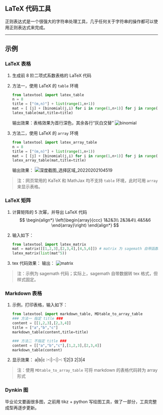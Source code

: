 

## LaTeX 代码工具

正则表达式是一个很强大的字符串处理工具，几乎任何关于字符串的操作都可以使用正则表达式来完成。

---

<!--  注：本篇放函数代码，网站增加在线编程功能后，再写篇工具在线使用。 -->

## 示例
### LaTeX 表格

1. 生成前 8 阶二项式系数表格的 LaTeX 代码

2. 方法一，使用 LaTeX 的 `table` 环境
    ```py
    from latextool import latex_table
    n = 8
    title = ["(m,n)"] + list(range(1,n+1))
    mat = [ [j] + [binomial(j,i) for i in range(1,n+1)] for j in range(1,n+1)] # binomial 为 sagemath 自带函数
    latex_table(mat,title=title)
    ```
    输出效果：表格效果为首行深色，其余各行“灰白交替”
    ![binomial](https://cdn.jsdelivr.net/gh/RexWzh/PicBed@picgo/picgo_folder/%E6%B7%B1%E5%BA%A6%E6%88%AA%E5%9B%BE_%E9%80%89%E6%8B%A9%E5%8C%BA%E5%9F%9F_20210923203428.png)

3. 方法二，使用 LaTeX 的 `array` 环境
    ```py
    from latextool import latex_array_table
    n = 8
    title = ["(m,n)"] + list(range(1,n+1))
    mat = [ [j] + [binomial(j,i) for i in range(1,n+1)] for j in range(1,n+1)] # binomial 为 sagemath 自带函数
    latex_array_table(mat,title=title)
    ```
    输出效果：
    ![深度截图_选择区域_20220202104519](https://cdn.jsdelivr.net/gh/zhihongecnu/PicBed2/picgo/深度截图_选择区域_20220202104519.png)

> 注：网页常用的 KaTeX 和 MathJax 均不支持 `table` 环境，此时可用 `array` 来显示表格。


### LaTeX 矩阵

1. 计算矩阵的 5 次幂，并导出 LaTeX 代码
    $$
    \begin{align*}
    \left(\begin{array}{ccc}
    1&2&3\\
    2&3&4\\
    4&5&6
    \end{array}\right)
    \end{align*}
    $$

2. 输入如下：
    ```py
    from latextool import latex_matrix
    mat = matrix([[1,2,3],[2,3,4],[4,5,6]]) # matrix 为 sagemath 自带函数
    latex_matrix(list(mat^5))
    ```

3. tex 代码效果：
    输出：
    ![matrix](https://cdn.jsdelivr.net/gh/RexWzh/PicBed@picgo/picgo_folder/%E6%B7%B1%E5%BA%A6%E6%88%AA%E5%9B%BE_%E9%80%89%E6%8B%A9%E5%8C%BA%E5%9F%9F_20210923215320.png)

> 注：示例为 sagemath 代码；实际上，sagemath 自带数据转 tex 格式，但样式固定。

###  Markdown 表格

1. 示例，打印表格，输入如下：
    ```py
    from latextool import markdown_table, MDtable_to_array_table
    ### 方法一 指定 title ###
    content = [[1,2,3],[2,3,4]]
    title = ["a","b","c"]
    markdown_table(content,title=title)

    ### 方法二 不指定 title ###
    content = [["a","b","c"],[1,2,3],[2,3,4]]
    markdown_table(content)
    ```

2. 显示效果：
    a|b|c
    :-:|:-:|:-:
    1|2|3
    2|3|4

> 注：使用 `MDtable_to_array_table` 可将 markdown 的表格代码转为 array 形式


### Dynkin 图

毕业论文要画很多图，之前用 tikz + python 写绘图工具，做了一部分，工具完整成型再逐步更新。


